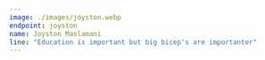 ```yaml
---
image: ./images/joyston.webp
endpoint: joyston
name: Joyston Maslamani
line: "Education is important but big bicep's are importanter"
---
```

